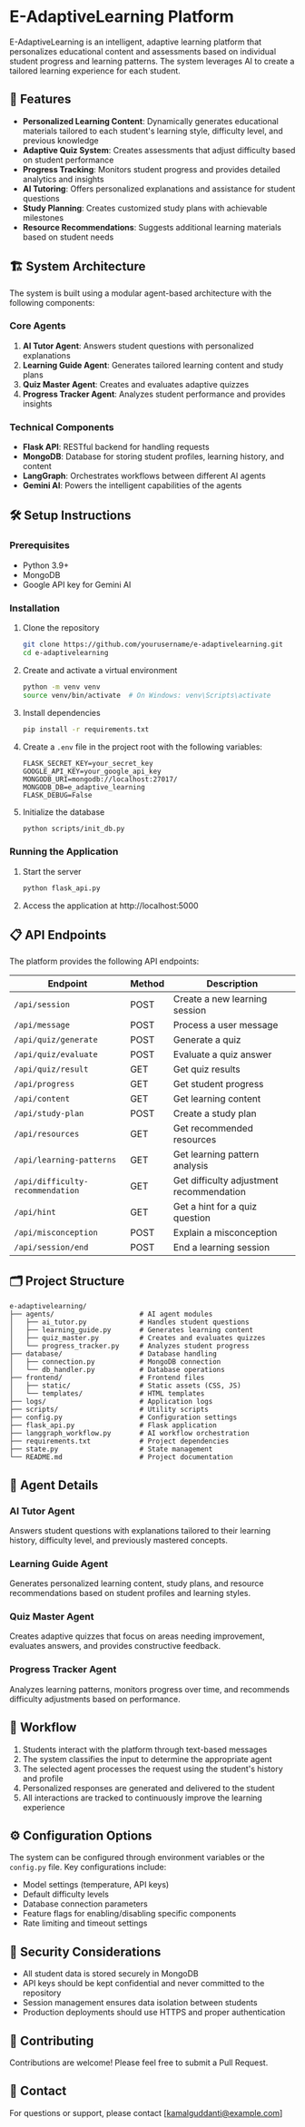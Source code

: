 # E-AdaptiveLearning Platform

E-AdaptiveLearning is an intelligent, adaptive learning platform that personalizes educational content and assessments based on individual student progress and learning patterns. The system leverages AI to create a tailored learning experience for each student.

## 🚀 Features

- **Personalized Learning Content**: Dynamically generates educational materials tailored to each student's learning style, difficulty level, and previous knowledge
- **Adaptive Quiz System**: Creates assessments that adjust difficulty based on student performance
- **Progress Tracking**: Monitors student progress and provides detailed analytics and insights
- **AI Tutoring**: Offers personalized explanations and assistance for student questions
- **Study Planning**: Creates customized study plans with achievable milestones
- **Resource Recommendations**: Suggests additional learning materials based on student needs

## 🏗️ System Architecture

The system is built using a modular agent-based architecture with the following components:

### Core Agents

1. **AI Tutor Agent**: Answers student questions with personalized explanations
2. **Learning Guide Agent**: Generates tailored learning content and study plans
3. **Quiz Master Agent**: Creates and evaluates adaptive quizzes
4. **Progress Tracker Agent**: Analyzes student performance and provides insights

### Technical Components

- **Flask API**: RESTful backend for handling requests
- **MongoDB**: Database for storing student profiles, learning history, and content
- **LangGraph**: Orchestrates workflows between different AI agents
- **Gemini AI**: Powers the intelligent capabilities of the agents

## 🛠️ Setup Instructions

### Prerequisites

- Python 3.9+
- MongoDB
- Google API key for Gemini AI

### Installation

1. Clone the repository
   ```bash
   git clone https://github.com/yourusername/e-adaptivelearning.git
   cd e-adaptivelearning
   ```

2. Create and activate a virtual environment
   ```bash
   python -m venv venv
   source venv/bin/activate  # On Windows: venv\Scripts\activate
   ```

3. Install dependencies
   ```bash
   pip install -r requirements.txt
   ```

4. Create a `.env` file in the project root with the following variables:
   ```
   FLASK_SECRET_KEY=your_secret_key
   GOOGLE_API_KEY=your_google_api_key
   MONGODB_URI=mongodb://localhost:27017/
   MONGODB_DB=e_adaptive_learning
   FLASK_DEBUG=False
   ```

5. Initialize the database
   ```bash
   python scripts/init_db.py
   ```

### Running the Application

1. Start the server
   ```bash
   python flask_api.py
   ```

2. Access the application at http://localhost:5000

## 📋 API Endpoints

The platform provides the following API endpoints:

| Endpoint | Method | Description |
|---------|--------|-------------|
| `/api/session` | POST | Create a new learning session |
| `/api/message` | POST | Process a user message |
| `/api/quiz/generate` | POST | Generate a quiz |
| `/api/quiz/evaluate` | POST | Evaluate a quiz answer |
| `/api/quiz/result` | GET | Get quiz results |
| `/api/progress` | GET | Get student progress |
| `/api/content` | GET | Get learning content |
| `/api/study-plan` | POST | Create a study plan |
| `/api/resources` | GET | Get recommended resources |
| `/api/learning-patterns` | GET | Get learning pattern analysis |
| `/api/difficulty-recommendation` | GET | Get difficulty adjustment recommendation |
| `/api/hint` | GET | Get a hint for a quiz question |
| `/api/misconception` | POST | Explain a misconception |
| `/api/session/end` | POST | End a learning session |

## 🗂️ Project Structure

```
e-adaptivelearning/
├── agents/                     # AI agent modules
│   ├── ai_tutor.py             # Handles student questions
│   ├── learning_guide.py       # Generates learning content
│   ├── quiz_master.py          # Creates and evaluates quizzes
│   └── progress_tracker.py     # Analyzes student progress
├── database/                   # Database handling
│   ├── connection.py           # MongoDB connection
│   └── db_handler.py           # Database operations
├── frontend/                   # Frontend files
│   ├── static/                 # Static assets (CSS, JS)
│   └── templates/              # HTML templates
├── logs/                       # Application logs
├── scripts/                    # Utility scripts
├── config.py                   # Configuration settings
├── flask_api.py                # Flask application
├── langgraph_workflow.py       # AI workflow orchestration
├── requirements.txt            # Project dependencies
├── state.py                    # State management
└── README.md                   # Project documentation
```

## 🧠 Agent Details

### AI Tutor Agent
Answers student questions with explanations tailored to their learning history, difficulty level, and previously mastered concepts.

### Learning Guide Agent
Generates personalized learning content, study plans, and resource recommendations based on student profiles and learning styles.

### Quiz Master Agent
Creates adaptive quizzes that focus on areas needing improvement, evaluates answers, and provides constructive feedback.

### Progress Tracker Agent
Analyzes learning patterns, monitors progress over time, and recommends difficulty adjustments based on performance.

## 🔄 Workflow

1. Students interact with the platform through text-based messages
2. The system classifies the input to determine the appropriate agent
3. The selected agent processes the request using the student's history and profile
4. Personalized responses are generated and delivered to the student
5. All interactions are tracked to continuously improve the learning experience

## ⚙️ Configuration Options

The system can be configured through environment variables or the `config.py` file. Key configurations include:

- Model settings (temperature, API keys)
- Default difficulty levels
- Database connection parameters
- Feature flags for enabling/disabling specific components
- Rate limiting and timeout settings

## 🔐 Security Considerations

- All student data is stored securely in MongoDB
- API keys should be kept confidential and never committed to the repository
- Session management ensures data isolation between students
- Production deployments should use HTTPS and proper authentication

## 🤝 Contributing

Contributions are welcome! Please feel free to submit a Pull Request.

## 📧 Contact

For questions or support, please contact [kamalguddanti@example.com]